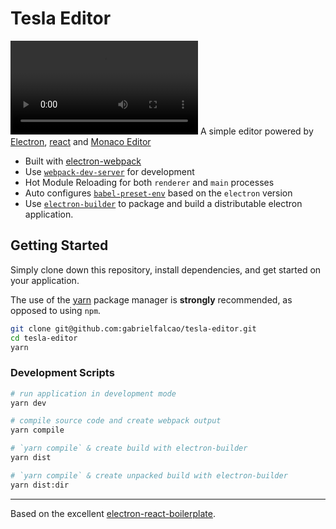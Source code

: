 # Tesla Editor

![screenshot.png](screencast.mp4)
A simple editor powered by [Electron](https://www.electronjs.org/), [react](https://reactjs.org/) and [Monaco Editor](https://microsoft.github.io/monaco-editor/)

* Built with [electron-webpack](https://webpack.electron.build/)
* Use [`webpack-dev-server`](https://github.com/webpack/webpack-dev-server) for development
* Hot Module Reloading for both `renderer` and `main` processes
* Auto configures [`babel-preset-env`](https://github.com/babel/babel-preset-env) based on the `electron` version
* Use [`electron-builder`](https://github.com/electron-userland/electron-builder) to package and build a distributable electron application.

## Getting Started

Simply clone down this repository, install dependencies, and get started on your application.

The use of the [yarn](https://yarnpkg.com/) package manager is **strongly** recommended, as opposed to using `npm`.

```bash
git clone git@github.com:gabrielfalcao/tesla-editor.git
cd tesla-editor
yarn
```

### Development Scripts

```bash
# run application in development mode
yarn dev

# compile source code and create webpack output
yarn compile

# `yarn compile` & create build with electron-builder
yarn dist

# `yarn compile` & create unpacked build with electron-builder
yarn dist:dir
```

----

Based on the excellent [electron-react-boilerplate](https://github.com/electron-react-boilerplate/electron-react-boilerplate).
